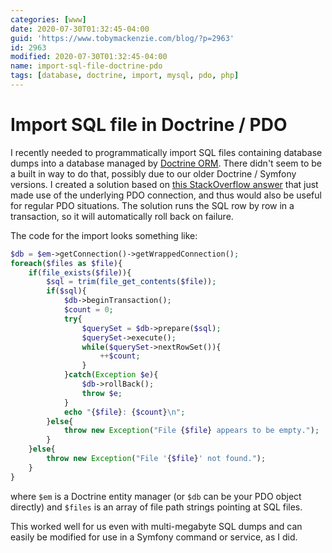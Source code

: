 ```yaml
---
categories: [www]
date: 2020-07-30T01:32:45-04:00
guid: 'https://www.tobymackenzie.com/blog/?p=2963'
id: 2963
modified: 2020-07-30T01:32:45-04:00
name: import-sql-file-doctrine-pdo
tags: [database, doctrine, import, mysql, pdo, php]
---
```


Import SQL file in Doctrine / PDO
=================================

I recently needed to programmatically import SQL files containing database dumps into a database managed by [Doctrine ORM](https://www.doctrine-project.org/projects/orm.html).<!--more-->  There didn't seem to be a built in way to do that, possibly due to our older Doctrine / Symfony versions.  I created a solution based on [this StackOverflow answer](https://stackoverflow.com/a/56546255) that just made use of the underlying PDO connection, and thus would also be useful for regular PDO situations.  The solution runs the SQL row by row in a transaction, so it will automatically roll back on failure.

The code for the import looks something like:

``` php
$db = $em->getConnection()->getWrappedConnection();
foreach($files as $file){
	if(file_exists($file)){
		$sql = trim(file_get_contents($file));
		if($sql){
			$db->beginTransaction();
			$count = 0;
			try{
				$querySet = $db->prepare($sql);
				$querySet->execute();
				while($querySet->nextRowSet()){
					++$count;
				}
			}catch(Exception $e){
				$db->rollBack();
				throw $e;
			}
			echo "{$file}: {$count}\n";
		}else{
			throw new Exception("File {$file} appears to be empty.");
		}
	}else{
		throw new Exception("File '{$file}' not found.");
	}
}
```

where `$em` is a Doctrine entity manager (or `$db` can be your PDO object directly) and `$files` is an array of file path strings pointing at SQL files.

This worked well for us even with multi-megabyte SQL dumps and can easily be modified for use in a Symfony command or service, as I did.
